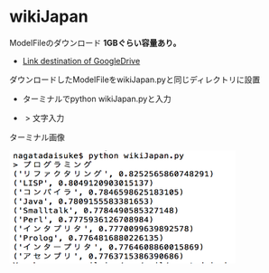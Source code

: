 # wikiJapan

ModelFileのダウンロード  ****1GBぐらい容量あり。****

- [Link destination of GoogleDrive](https://drive.google.com/file/d/1kz4U37FS6aK9isPzBufcD86EpFVtgvkM/view)

ダウンロードしたModelFileをwikiJapan.pyと同じディレクトリに設置

- ターミナルでpython wikiJapan.pyと入力

-  > 文字入力

ターミナル画像

<img src="https://github.com/daisukenagata/wikiJapan/blob/master/wiki.png?raw=true" width="400px" height="200px">
